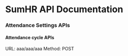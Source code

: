 # SumHR API Documentation

### Attendance Settings APIs
#### Attendance cycle APIs

URL: aaa/aaa/aaa
Method: POST


